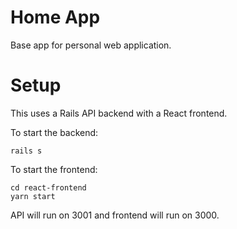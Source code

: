 # Home App

Base app for personal web application.

# Setup

This uses a Rails API backend with a React frontend.

To start the backend:
```
rails s
```

To start the frontend:
```
cd react-frontend
yarn start
```

API will run on 3001 and frontend will run on 3000.
